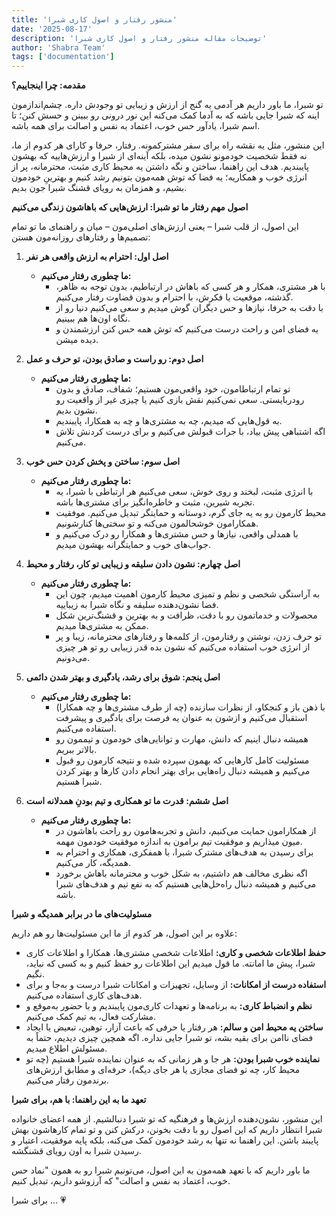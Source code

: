 ```yaml
---
title: 'منشور رفتار و اصول کاری شبرا'
date: '2025-08-17'
description: 'توضیحات مقاله منشور رفتار و اصول کاری شبرا'
author: 'Shabra Team'
tags: ['documentation']
---
```


**مقدمه: چرا اینجاییم؟**

تو شبرا، ما باور داریم هر آدمی یه گنج از ارزش و زیبایی تو وجودش داره. چشم‌اندازمون اینه که شبرا جایی باشه که به آدما کمک می‌کنه این نور درونی رو ببینن و حسش کنن؛ تا اسم شبرا، یادآور حس خوب، اعتماد به نفس و اصالت برای همه باشه.

این منشور، مثل یه نقشه راه برای سفر مشترکمونه. رفتار، حرفا و کارای هر کدوم از ما، نه فقط شخصیت خودمونو نشون میده، بلکه آینه‌ای از شبرا و ارزش‌هاییه که بهشون پایبندیم. هدف این راهنما، ساختن و نگه داشتن یه محیط کاری مثبت، محترمانه، پر از انرژی خوب و همکاریه؛ یه فضا که توش همه‌مون بتونیم رشد کنیم و بهترینِ خودمون بشیم، و همزمان به رویای قشنگ شبرا جون بدیم.

**اصول مهم رفتار ما تو شبرا: ارزش‌هایی که باهاشون زندگی می‌کنیم**

این اصول، از قلب شبرا – یعنی ارزش‌های اصلی‌مون – میان و راهنمای ما تو تمام تصمیم‌ها و رفتارهای روزانه‌مون هستن:

1. **اصل اول: احترام به ارزش واقعی هر نفر**
   - **ما چطوری رفتار می‌کنیم:**
     - با هر مشتری، همکار و هر کسی که باهاش در ارتباطیم، بدون توجه به ظاهر، گذشته، موقعیت یا فکرش، با احترام و بدون قضاوت رفتار می‌کنیم.
     - با دقت به حرفا، نیازها و حس دیگران گوش میدیم و سعی می‌کنیم دنیا رو از نگاه اون‌ها هم ببینیم.
     - یه فضای امن و راحت درست می‌کنیم که توش همه حس کنن ارزشمندن و دیده میشن.

2. **اصل دوم: رو راست و صادق بودن، تو حرف و عمل**
   - **ما چطوری رفتار می‌کنیم:**
     - تو تمام ارتباطامون، خود واقعی‌مون هستیم؛ شفاف، صادق و بدون رودربایستی. سعی نمی‌کنیم نقش بازی کنیم یا چیزی غیر از واقعیت رو نشون بدیم.
     - به قول‌هایی که میدیم، چه به مشتری‌ها و چه به همکارا، پایبندیم.
     - اگه اشتباهی پیش بیاد، با جرات قبولش می‌کنیم و برای درست کردنش تلاش می‌کنیم.

3. **اصل سوم: ساختن و پخش کردن حس خوب**
   - **ما چطوری رفتار می‌کنیم:**
     - با انرژی مثبت، لبخند و روی خوش، سعی می‌کنیم هر ارتباطی با شبرا، یه تجربه شیرین، مثبت و خاطره‌انگیز برای مشتری‌ها باشه.
     - محیط کارمون رو به یه جای گرم، دوستانه و حمایتگر تبدیل می‌کنیم. موفقیت همکارامون خوشحالمون می‌کنه و تو سختی‌ها کنارشونیم.
     - با همدلی واقعی، نیازها و حس مشتری‌ها و همکارا رو درک می‌کنیم و جواب‌های خوب و حمایتگرانه بهشون میدیم.

4. **اصل چهارم: نشون دادن سلیقه و زیبایی تو کار، رفتار و محیط**
   - **ما چطوری رفتار می‌کنیم:**
     - به آراستگی شخصی و نظم و تمیزی محیط کارمون اهمیت میدیم، چون این فضا نشون‌دهنده سلیقه و نگاه شبرا به زیباییه.
     - محصولات و خدماتمون رو با دقت، ظرافت و به بهترین و قشنگ‌ترین شکل ممکن به مشتری‌ها میدیم.
     - تو حرف زدن، نوشتن و رفتارمون، از کلمه‌ها و رفتارهای محترمانه، زیبا و پر از انرژی خوب استفاده می‌کنیم که نشون بده قدر زیبایی رو تو هر چیزی می‌دونیم.

5. **اصل پنجم: شوق برای رشد، یادگیری و بهتر شدن دائمی**
   - **ما چطوری رفتار می‌کنیم:**
     - با ذهن باز و کنجکاو، از نظرات سازنده (چه از طرف مشتری‌ها و چه همکارا) استقبال می‌کنیم و ازشون به عنوان یه فرصت برای یادگیری و پیشرفت استفاده می‌کنیم.
     - همیشه دنبال اینیم که دانش، مهارت و توانایی‌های خودمون و تیممون رو بالاتر ببریم.
     - مسئولیت کامل کارهایی که بهمون سپرده شده و نتیجه کارمون رو قبول می‌کنیم و همیشه دنبال راه‌هایی برای بهتر انجام دادن کارها و بهتر کردن شبرا هستیم.

6. **اصل ششم: قدرت ما تو همکاری و تیم بودنِ همدلانه است**
   - **ما چطوری رفتار می‌کنیم:**
     - از همکارامون حمایت می‌کنیم، دانش و تجربه‌هامون رو راحت باهاشون در میون میذاریم و موفقیت تیم برامون به اندازه موفقیت خودمون مهمه.
     - برای رسیدن به هدف‌های مشترک شبرا، با همفکری، همکاری و احترام به همدیگه، کار می‌کنیم.
     - اگه نظری مخالف هم داشتیم، به شکل خوب و محترمانه باهاش برخورد می‌کنیم و همیشه دنبال راه‌حل‌هایی هستیم که به نفع تیم و هدف‌های شبرا باشه.

**مسئولیت‌های ما در برابر همدیگه و شبرا**

علاوه بر این اصول، هر کدوم از ما این مسئولیت‌ها رو هم داریم:

- **حفظ اطلاعات شخصی و کاری:** اطلاعات شخصی مشتری‌ها، همکارا و اطلاعات کاری شبرا، پیش ما امانته. ما قول میدیم این اطلاعات رو حفظ کنیم و به کسی که نباید، نگیم.
- **استفاده درست از امکانات:** از وسایل، تجهیزات و امکانات شبرا درست و به‌جا و برای هدف‌های کاری استفاده می‌کنیم.
- **نظم و انضباط کاری:** به برنامه‌ها و تعهدات کاری‌مون پایبندیم و با حضور به‌موقع و مشارکت فعال، به تیم کمک می‌کنیم.
- **ساختن یه محیط امن و سالم:** هر رفتار یا حرفی که باعث آزار، توهین، تبعیض یا ایجاد فضای ناامن برای بقیه بشه، تو شبرا جایی نداره. اگه همچین چیزی دیدیم، حتماً به مسئولش اطلاع میدیم.
- **نماینده خوب شبرا بودن:** هر جا و هر زمانی که به عنوان نماینده شبرا هستیم (چه تو محیط کار، چه تو فضای مجازی یا هر جای دیگه)، حرفه‌ای و مطابق ارزش‌های برندمون رفتار می‌کنیم.

**تعهد ما به این راهنما: با هم، برای شبرا**

این منشور، نشون‌دهنده ارزش‌ها و فرهنگیه که تو شبرا دنبالشیم. از همه اعضای خانواده شبرا انتظار داریم که این اصول رو با دقت بخونن، درکش کنن و تو تمام کارهاشون بهش پایبند باشن. این راهنما نه تنها به رشد خودمون کمک می‌کنه، بلکه پایه موفقیت، اعتبار و رسیدن شبرا به اون رویای قشنگشه.

ما باور داریم که با تعهد همه‌مون به این اصول، می‌تونیم شبرا رو به همون "نماد حس خوب، اعتماد به نفس و اصالت" که آرزوشو داریم، تبدیل کنیم.

برای شبرا ... 💗
